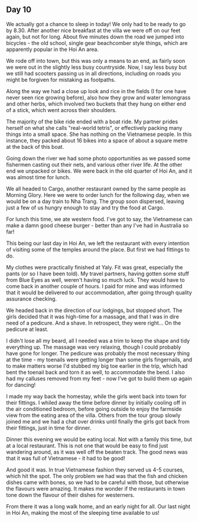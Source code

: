 ## Day 10

We actually got a chance to sleep in today! We only had to be ready to go by 8.30. After another nice breakfast at the villa we were off on our feet again, but not for long. About five minutes down the road we jumped into bicycles - the old school, single gear beachcomber style things,  which are apparently popular in the Hoi An area. 

We rode off into town, but this was only a means to an end,  as fairly soon we were out in the slightly less busy countryside. Now, I say less busy but  we still had scooters passing us in all directions, including on roads you might be forgiven for mistaking as footpaths.

Along the way we had a close up look and rice in the fields (I for one have never seen rice growing before), also how they grow and water lemongrass and other herbs,  which involved two buckets that they hung on either end of a stick, which went across their shoulders. 

The majority of the bike ride ended with a boat ride. My partner prides herself on what she calls "real-world tetris", or effectively packing many things into a small space. She has nothing on the Vietnamese people. In this instance,  they packed about 16 bikes into a space  of about a square metre at the back of this boat. 

Going down the river we had some photo opportunities as we passed some fishermen casting out their nets, and various other river life. At the other end we unpacked or bikes. We were back in the old quarter of Hoi An,  and it was almost time for lunch. 

We all headed to Cargo, another restaurant owned by the same people as Morning Glory. Here we were to order lunch for the following day,  when we would be on a day train to Nha Trang. The group soon dispersed,  leaving just a few of us hungry enough to stay and try the food at Cargo. 

For lunch this time, we ate western food. I've got to say, the Vietnamese can make a damn good cheese burger - better than any I've had in Australia so far!

This being our last day in Hoi An, we left the restaurant with every intention of visiting some of the temples around the place. But first we had fittings to do.

My clothes were practically finished at Yaly. Fit was great, especially the pants (or so I have been told). My travel partners,  having gotten some stuff from Blue Eyes as well, weren't having so much luck. They would have to come back in another couple of hours. I paid for mine and was informed that it would be delivered to our accommodation, after going through quality assurance checking. 

We headed back in the direction of our lodgings,  but stopped short. The girls decided that it was high-time for a massage,  and that I was in dire need of a pedicure. And a shave. In retrospect,  they were right... On the pedicure at least. 

I didn't lose all my beard,  all I needed was a trim to keep the shape and tidy everything up. The massage was very relaxing, though I could probably have gone for longer. The pedicure was probably the most necessary thing at the time - my toenails were getting longer than some girls fingernails, and to make matters worse I'd stubbed my big toe earlier in the trip,  which had bent the toenail back and torn it as well, to accommodate the bend. I also had my calluses removed from my feet -  now I've got to build them up again for dancing!

I made my way back the homestay, while the girls went back into town for their fittings. I whiled away the time before dinner by initially cooling off in the air conditioned bedroom, before going outside to enjoy the farmside view from the eating area of the villa. Others from the tour group slowly joined me and we had a chat over drinks until finally the girls got back from their fittings, just in time for dinner. 

Dinner this evening we would be eating local. Not with a family this time, but at a local restaurant. This is not one that would be easy to find just wandering around, as it was well off the beaten track. The good news was that it was full of Vietnamese - it had to be good! 

And good it was. In true Vietnamese fashion they served us 4-5 courses, which hit the spot. The only problem we had was that the fish and chicken dishes came with bones, so we had to be careful with those, but otherwise the flavours were amazing. It makes me wonder if the restaurants in town tone down the flavour of their dishes  for westerners.

From there it was a long walk home, and an early night for all. Our last night in Hoi An, making the most of the sleeping time available to us! 